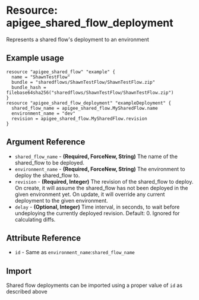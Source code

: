 # Resource: apigee_shared_flow_deployment
Represents a shared flow's deployment to an environment
## Example usage
```hcl
resource "apigee_shared_flow" "example" {
  name = "ShawnTestFlow"
  bundle = "sharedflows/ShawnTestFlow/ShawnTestFlow.zip"
  bundle_hash = filebase64sha256("sharedflows/ShawnTestFlow/ShawnTestFlow.zip")
}
resource "apigee_shared_flow_deployment" "exampleDeployment" {
  shared_flow_name = apigee_shared_flow.MySharedFlow.name
  environment_name = "dev"
  revision = apigee_shared_flow.MySharedFlow.revision
}
```
## Argument Reference
* `shared_flow_name` - **(Required, ForceNew, String)** The name of the shared_flow to be deployed.
* `environment_name` - **(Required, ForceNew, String)** The environment to deploy the shared_flow to.
* `revision` - **(Required, Integer)** The revision of the shared_flow to deploy.  On create, it will assume the shared_flow has not been deployed in the given environment yet.  On update, it will override any current deployment to the given environment.
* `delay` - **(Optional, Integer)** Time interval, in seconds, to wait before undeploying the currently deployed revision.  Default: 0. Ignored for calculating diffs.
## Attribute Reference
* `id` - Same as `environment_name`:`shared_flow_name`
## Import
Shared flow deployments can be imported using a proper value of `id` as described above
